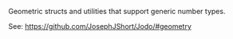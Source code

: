 ﻿Geometric structs and utilities that support generic number types.

See: https://github.com/JosephJShort/Jodo/#geometry
